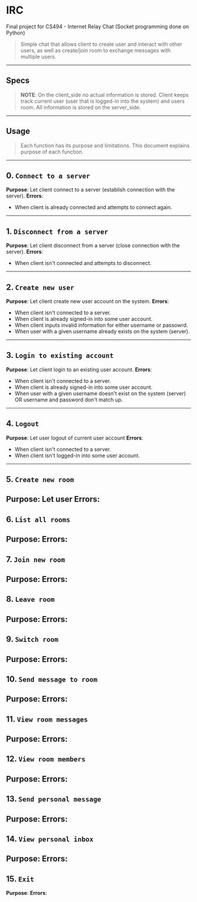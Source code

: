 # IRC

Final project for CS494 - Internet Relay Chat (Socket programming done on Python)

> Simple chat that allows client to create user and interact with other users, as well as create/join room to exchange messages with multiple users.

---

## Specs

> **NOTE**: On the client_side no actual information is stored. Client keeps track current user (user that is logged-in into the system) and users room. All information is stored on the server_side. 

---

## Usage

> Each function has its purpose and limitations. This document explains purpose of each function.

---

## 0. `Connect to a server`  	
**Purpose**: Let client connect to a server (establish connection with the server).
**Errors**:
- When client is already connected and attempts to connect again. 
---

## 1. `Disconnect from a server` 	
**Purpose**: Let client disconnect from a server (close connection with the server).
**Errors**:
- When client isn't connected and attempts to disconnect. 
---

## 2. `Create new user` 	
**Purpose**: Let client create new user account on the system.
**Errors**:
- When client isn't connected to a server.
- When client is already signed-in into some user account.
- When client inputs invalid information for either username or passowrd.
- When user with a given username already exists on the system (server).
---

## 3. `Login to existing account` 
**Purpose**: Let client login to an existing user account.
**Errors**:
- When client isn't connected to a server.
- When client is already signed-in into some user account.
- When user with a given username doesn't exist on the system (server) OR username and password don't match up.
---

## 4. `Logout`
**Purpose**: Let user logout of current user account
**Errors**:
- When client isn't connected to a server.
- When client isn't logged-in into some user account.
---

## 5. `Create new room`
**Purpose**: Let user 
**Errors**:
---

## 6. `List all rooms`
**Purpose**:
**Errors**:
---

## 7. `Join new room`
**Purpose**:
**Errors**:
---

## 8. `Leave room`
**Purpose**:
**Errors**:
---

## 9. `Switch room`
**Purpose**:
**Errors**:
---

## 10. `Send message to room`
**Purpose**:
**Errors**:
---

## 11. `View room messages`
**Purpose**:
**Errors**:
---

## 12. `View room members`
**Purpose**:
**Errors**:
---

## 13. `Send personal message`
**Purpose**:
**Errors**:
---

## 14. `View personal inbox`
**Purpose**:
**Errors**:
---

## 15. `Exit`
**Purpose**:
**Errors**: